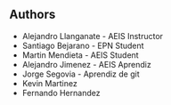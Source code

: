 ## Authors
- Alejandro Llanganate - AEIS Instructor
- Santiago Bejarano - EPN Student
- Martin Mendieta - AEIS Student
- Alejandro Jimenez - AEIS Aprendiz
- Jorge Segovia - Aprendiz de git
- Kevin Martinez
- Fernando Hernandez